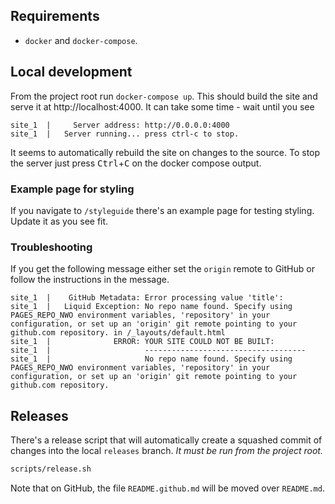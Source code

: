 ## Requirements

- `docker` and `docker-compose`.

## Local development

From the project root run `docker-compose up`. This should build the site and
serve it at http://localhost:4000. It can take some time - wait until you see
```
site_1  |     Server address: http://0.0.0.0:4000
site_1  |   Server running... press ctrl-c to stop.
```
It seems to automatically rebuild the site on changes to the source. To stop
the server just press <kbd>Ctrl</kbd>+<kbd>C</kbd> on the docker compose output.

### Example page for styling

If you navigate to `/styleguide` there's an example page for testing styling. Update it as you see fit.

### Troubleshooting

If you get the following message either set the `origin` remote to GitHub or
follow the instructions in the message.

```
site_1  |    GitHub Metadata: Error processing value 'title':
site_1  |   Liquid Exception: No repo name found. Specify using PAGES_REPO_NWO environment variables, 'repository' in your configuration, or set up an 'origin' git remote pointing to your github.com repository. in /_layouts/default.html
site_1  |              ERROR: YOUR SITE COULD NOT BE BUILT:
site_1  |                     ------------------------------------
site_1  |                     No repo name found. Specify using PAGES_REPO_NWO environment variables, 'repository' in your configuration, or set up an 'origin' git remote pointing to your github.com repository.
```

## Releases

There's a release script that will automatically create a squashed commit of changes into the local `releases` branch.
*It must be run from the project root.*
```bash
scripts/release.sh
```

Note that on GitHub, the file `README.github.md` will be moved over `README.md`.
